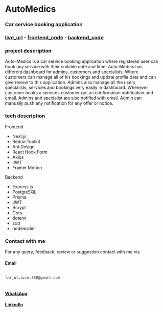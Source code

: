 # AutoMedics

### Car service booking application

### [live_url](https://auto-medics.vercel.app) - [frontend_code](https://github.com/AzimChowdhury/auto-medics-frontend) - [backend_code](https://github.com/AzimChowdhury/auto-medics-backend)

### project description

Auto-Medics is a car service booking application where registered user can book any service with their suitable date and time. Auto-Medics has different dashboard for admins, customers and specialists. Where customers can manage all of his bookings and update profile data and can give review to this application. Admins also manage all the users, specialists, services and bookings very easily in dashboard. Whenever customer books a services customer got an confirmation notification and email. Admins and specialist are also notified with email. Admin can manually push any notification for any offer or notice.

### tech description

Frontend

- Next.js
- Redux-Toolkit
- Ant Design
- React Hook Form
- Axios
- JWT
- Framer Motion

Backend

- Express.js
- PostgreSQL
- Prisma
- JWT
- Bcrypt
- Cors
- dotenv
- zod
- nodemailer




### Contact with me

For any query, feedback, review or suggestion contact with me via

#### Email  
<pre>
<code id="code-to-copy">
faijul.azim.360@gmail.com 
</code>
</pre>

#### [WhatsApp](https://api.whatsapp.com/send?phone=8801585449223) 
#### [LinkedIn](https://www.linkedin.com/in/faijul-azim)
